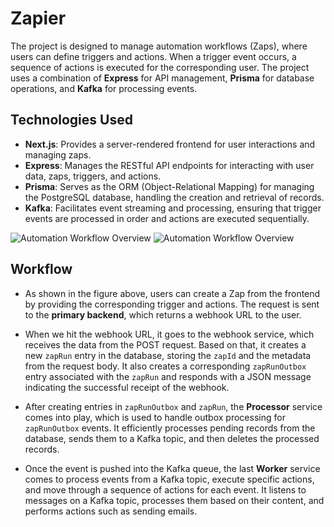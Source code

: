 # Zapier

The project is designed to manage automation workflows (Zaps), where users can define triggers and actions. When a trigger event occurs, a sequence of actions is executed for the corresponding user. The project uses a combination of **Express** for API management, **Prisma** for database operations, and **Kafka** for processing events.

## Technologies Used

- **Next.js**: Provides a server-rendered frontend for user interactions and managing zaps.
- **Express**: Manages the RESTful API endpoints for interacting with user data, zaps, triggers, and actions.
- **Prisma**: Serves as the ORM (Object-Relational Mapping) for managing the PostgreSQL database, handling the creation and retrieval of records.
- **Kafka**: Facilitates event streaming and processing, ensuring that trigger events are processed in order and actions are executed sequentially.

![Automation Workflow Overview](https://github.com/user-attachments/assets/1d21ba5f-409e-45c2-b748-e399eb8f7e25)
![Automation Workflow Overview](https://github.com/user-attachments/assets/d03649dc-dd4d-48c5-94f5-659b3d414407)

## Workflow

- As shown in the figure above, users can create a Zap from the frontend by providing the corresponding trigger and actions. The request is sent to the **primary backend**, which returns a webhook URL to the user.

- When we hit the webhook URL, it goes to the webhook service, which receives the data from the POST request. Based on that, it creates a new `zapRun` entry in the database, storing the `zapId` and the metadata from the request body. It also creates a corresponding `zapRunOutbox` entry associated with the `zapRun` and responds with a JSON message indicating the successful receipt of the webhook.

- After creating entries in `zapRunOutbox` and `zapRun`, the **Processor** service comes into play, which is used to handle outbox processing for `zapRunOutbox` events. It efficiently processes pending records from the database, sends them to a Kafka topic, and then deletes the processed records.

- Once the event is pushed into the Kafka queue, the last **Worker** service comes to process events from a Kafka topic, execute specific actions, and move through a sequence of actions for each event. It listens to messages on a Kafka topic, processes them based on their content, and performs actions such as sending emails.
